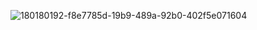 
![180180192-f8e7785d-19b9-489a-92b0-402f5e071604](https://user-images.githubusercontent.com/97259944/180188763-69ceacaa-b866-405b-aab8-4a7f14151869.png)
